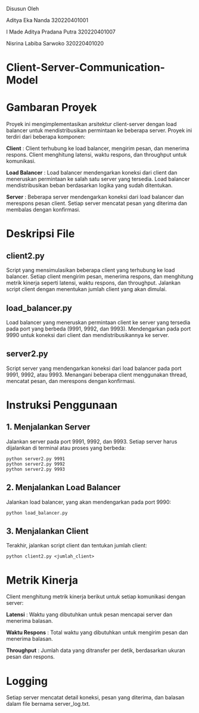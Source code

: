 Disusun Oleh

Aditya Eka Nanda 320220401001

I Made Aditya Pradana Putra 320220401007

Nisrina Labiba Sarwoko 320220401020

# Client-Server-Communication-Model

# Gambaran Proyek
Proyek ini mengimplementasikan arsitektur client-server dengan load balancer untuk mendistribusikan permintaan ke beberapa server. Proyek ini terdiri dari beberapa komponen:

**Client** : Client terhubung ke load balancer, mengirim pesan, dan menerima respons. Client menghitung latensi, waktu respons, dan throughput untuk komunikasi.

**Load Balancer** : Load balancer mendengarkan koneksi dari client dan meneruskan permintaan ke salah satu server yang tersedia. Load balancer mendistribusikan beban berdasarkan logika yang sudah ditentukan.

**Server** : Beberapa server mendengarkan koneksi dari load balancer dan merespons pesan client. Setiap server mencatat pesan yang diterima dan membalas dengan konfirmasi.

# Deskripsi File

## client2.py

Script yang mensimulasikan beberapa client yang terhubung ke load balancer.
Setiap client mengirim pesan, menerima respons, dan menghitung metrik kinerja seperti latensi, waktu respons, dan throughput.
Jalankan script client dengan menentukan jumlah client yang akan dimulai.

## load_balancer.py

Load balancer yang meneruskan permintaan client ke server yang tersedia pada port yang berbeda (9991, 9992, dan 9993).
Mendengarkan pada port 9990 untuk koneksi dari client dan mendistribusikannya ke server.

## server2.py

Script server yang mendengarkan koneksi dari load balancer pada port 9991, 9992, atau 9993.
Menangani beberapa client menggunakan thread, mencatat pesan, dan merespons dengan konfirmasi.

# Instruksi Penggunaan

## 1. Menjalankan Server
Jalankan server pada port 9991, 9992, dan 9993. Setiap server harus dijalankan di terminal atau proses yang berbeda:
``` Phyton
python server2.py 9991
python server2.py 9992
python server2.py 9993
```
## 2. Menjalankan Load Balancer
Jalankan load balancer, yang akan mendengarkan pada port 9990:
``` Phyton
python load_balancer.py
```
## 3. Menjalankan Client
Terakhir, jalankan script client dan tentukan jumlah client:
``` Phyton
python client2.py <jumlah_client>
```
# Metrik Kinerja
Client menghitung metrik kinerja berikut untuk setiap komunikasi dengan server:

**Latensi** : Waktu yang dibutuhkan untuk pesan mencapai server dan menerima balasan.

**Waktu Respons** : Total waktu yang dibutuhkan untuk mengirim pesan dan menerima balasan.

**Throughput** : Jumlah data yang ditransfer per detik, berdasarkan ukuran pesan dan respons.

# Logging
Setiap server mencatat detail koneksi, pesan yang diterima, dan balasan dalam file bernama server_log.txt.






